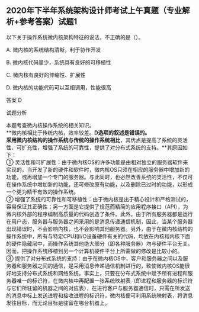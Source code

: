 ## 2020年下半年系统架构设计师考试上午真题（专业解析+参考答案）试题1

以下关于操作系统微内核架构特征的说法，不正确的是（）。  

  

A. 微内核的系统结构清晰，利于协作开发  

B. 微内核代码量少，系统具有良好的可移植性  

C. 微内核有良好的伸缩性、扩展性  

D. 微内核的功能代码可以互相调用，性能很高  

  

答案 D  

试题分析  

本题考查微内核操作系统的相关知识。  
**微内核相比于传统内核，效率较差。**D选项的叙述是错误的。  
采用微内核结构的操作系统与传统的操作系统相比**，其优点是提高了系统的灵活性、可扩充性，增强了系统的可靠性，提供了对分布式系统的支持。**其原因如下：  
① 灵活性和可扩展性：由于微内核OS的许多功能是由相对独立的服务器软件来实现的，当开发了新的硬件和软件时，微内核OS只须在相应的服务器中增加新的功能，或再增加一个专门的服务器。与此同时，也必然改善系统的灵活性，不仅可在操作系统中增加新的功能，还可修改原有功能，以及删除已过时的功能，以形成一个更为精干有效的操作系统。  
② 增强了系统的可靠性和可移植性：由于微内核是出于精心设计和严格测试的，容易保证其正确性；另一方面是它提供了规范而精简的应用程序接口（API），为微内核外部的程序编制高质量的代码创造了条件。此外，由于所有服务器都是运行在用户态，服务器与服务器之间采用的是消息传递通信机制，因此，当某个服务器出现错误时，不会影响内核，也不会影响其他服务器。另外，由于在微内核结构的操作系统中，所有与特定CPU和I/O设备硬件有关的代码，均放在内核和内核下面的硬件隐藏层中，而操作系统其他绝大部分（即各种服务器）均与硬件平台无关，因而，把操作系统移植到另一个计算机硬件平台上所需做的修改是比较小的。  
③ 提供了对分布式系统的支持：由于在微内核OS中，客户和服务器之间以及服务器和服务器之间的通信，是采用消息传递通信机制进行的，致使微内核OS能很好地支持分布式系统和网络系统。事实上，只要在分布式系统中赋予所有进程和服务器唯一的标识符，在微内核中再配置一张系统映射表（即进程和服务器的标识符与它们所驻留的机器之间的对应表），在进行客户与服务器通信时，只需在所发送的消息中标上发送进程和接收进程的标识符，微内核便可利用系统映射表，将消息发往目标，而无论目标是驻留在哪台机器上。  